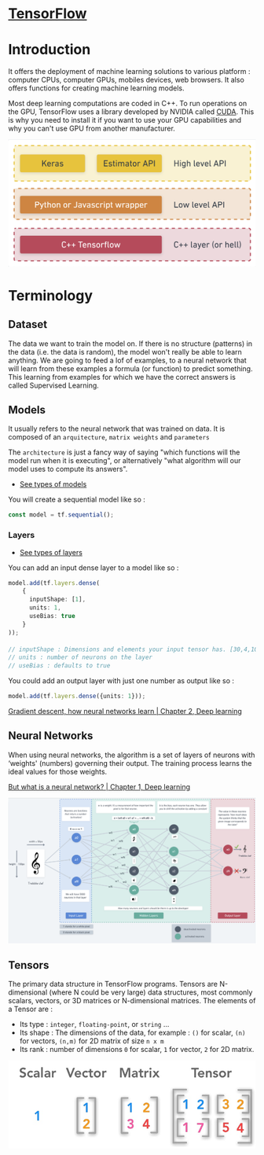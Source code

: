 # [TensorFlow](https://www.tensorflow.org/)

# Introduction

It offers the deployment of machine learning solutions to various platform : computer CPUs, computer GPUs, mobiles devices, web browsers. 
It also offers functions for creating machine learning models. 

Most deep learning computations are coded in C++. 
To run operations on the GPU, TensorFlow uses a library developed by NVIDIA called [CUDA](CUDA.md).
This is why you need to install it if you want to use your GPU capabilities and why you can't use GPU from another manufacturer. 

![Tensorflow arquitecture](./../imgs/tensorflow_arquitecture.png)

# Terminology

## Dataset

The data we want to train the model on.
If there is no structure (patterns) in the data (i.e. the data is random), the model won't really be able to learn anything.
We are going to feed a lof of examples, to a neural network that will learn from these examples a formula (or function) to predict something. This learning from examples for which we have the correct answers is called Supervised Learning.

## Models

It usually refers to the neural network that was trained on data. 
It is composed of an `arquitecture`, `matrix weights` and `parameters`

The `architecture` is just a fancy way of saying "which functions will the model run when it is executing",
or alternatively "what algorithm will our model uses to compute its answers".

- [See types of models](model_types.md)

You will create a sequential model like so :

```ts
const model = tf.sequential();
```

### Layers

- [See types of layers](layer_types.md)

You can add an input dense layer to a model like so :

```ts
model.add(tf.layers.dense(
    {
      inputShape: [1], 
      units: 1, 
      useBias: true
    }
));

// inputShape : Dimensions and elements your input tensor has. [30,4,10] = 3 dimensions, of 30 elements in the first, 4 in the second and 10 in the third.
// units : number of neurons on the layer
// useBias : defaults to true 
```

You could add an output layer with just one number as output like so : 
```ts
model.add(tf.layers.dense({units: 1})); 
```

[Gradient descent, how neural networks learn | Chapter 2, Deep learning](https://www.youtube.com/watch?v=IHZwWFHWa-w&ab_channel=3Blue1Brown)

## Neural Networks

When using neural networks, the algorithm is a set of layers of neurons with ‘weights' (numbers) governing their output. The training process learns the ideal values for those weights.

[But what is a neural network? | Chapter 1, Deep learning](https://www.youtube.com/watch?v=aircAruvnKk&t=963s&ab_channel=3Blue1Brown)

![Neural Network](./../imgs/neural_networks.png)

## Tensors

The primary data structure in TensorFlow programs.
Tensors are N-dimensional (where N could be very large) data structures, most commonly scalars, vectors, or 3D matrices or N-dimensional matrices.
The elements of a Tensor are : 
- Its type :  `integer`, `floating-point`, or `string` ...
- Its shape : The dimensions of the data, for example : `()` for scalar, `(n)` for vectors, `(n,m)` for 2D matrix of size `n x m` 
- Its rank : number of dimensions `0` for scalar, `1` for vector, `2` for 2D matrix.

![Neural Network](./../imgs/scalar-vector-matrix-tensor.jpeg)

